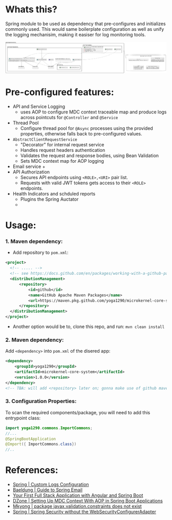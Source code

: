 # Whats this?

Spring module to be used as dependency that pre-configures and initializes commonly used.
This would same boilerplate configuration as well as unify the logging mechanisim, making it easiser for log monitoring tools. 

[![docs/readme.png](docs/readme.png)](docs/readme.puml)

# Pre-configured features:

+ API and Service Logging
    + uses AOP to configure MDC context traceable map and produce logs across pointcuts for `@Controller` and `@Service`
+ Thread Pool
   + Configure thread pool for `@Async` processes using the provided properties, otherwise falls back to pre-configured values.
+ `AbstractClientRequestService`
   + "Decorator" for internal request service
   + Handles request headers authentication
   + Validates the request and response bodies, using Bean Validation
   + Sets MDC context map for AOP logging
+ Email service
   +  
+ API Authorization
  + Secures API endpoints using `<ROLE>,<URI>` pair list.
  + Requests with valid JWT tokens gets access to their `<ROLE>` endpoints.
+ Health Indicators and schduled reports
  + Plugins the Spring Auctator
  + 

# Usage:

### 1. Maven dependency:

+ Add repository to `pom.xml`:
```xml
<project>
  <!-- ..... -->
  <!-- see https://docs.github.com/en/packages/working-with-a-github-packages-registry/working-with-the-apache-maven-registry#publishing-a-package -->
  <distributionManagement>
      <repository>
          <id>github</id>
          <name>GitHub Apache Maven Packages</name>
          <url>https://maven.pkg.github.com/yoga1290/microkernel-core-system</url>
      </repository>
  </distributionManagement>
</project>
```

+ Another option would be to, clone this repo, and run: `mvn clean install`

### 2. Maven dependency:

Add `<dependency>` into `pom.xml` of the disered app:
```xml
<dependency>
    <groupId>yoga1290</groupId>
    <artifactId>microkernel-core-system</artifactId>
    <version>1.0.0</version>
</dependency>
<!-- TBA: will add <repository> later on; gonna make use of github maven registry & github actions -->
```

### 3. Configuration Properties:

To scan the required components/package, you will need to add this entrypoint class:
```java
import yoga1290.commons.ImportCommons;
//...
@SpringBootApplication
@Import({ ImportCommons.class})
//..
```

# References:

+ [Spring | Custom Logs Configuration](https://docs.spring.io/spring-boot/docs/3.2.x/reference/htmlsingle/#features.logging.custom-log-configuration)
+ [Baeldung | Guide to Spring Email](https://www.baeldung.com/spring-email)
+ [Your First Full Stack Application with Angular and Spring Boot](https://github.com/in28minutes/full-stack-with-angular-and-spring-boot#core-jwt-components---spring-boot-3)
+ [DZone | Setting Up MDC Context With AOP in Spring Boot Applications](https://dzone.com/articles/setting-up-mdc-context-with-aop-in-spring-boot-app)
+ [Mkyong | package javax.validation.constraints does not exist](https://mkyong.com/spring-boot/package-javax-validation-constraints-does-not-exist/)
+ [Spring | Spring Security without the WebSecurityConfigurerAdapter](https://spring.io/blog/2022/02/21/spring-security-without-the-websecurityconfigureradapter)